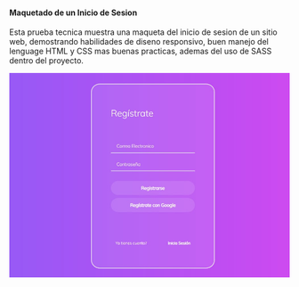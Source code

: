#### Maquetado de un Inicio de Sesion ####

Esta prueba tecnica muestra una maqueta del inicio de sesion de un sitio web, demostrando habilidades de diseno responsivo, buen manejo del lenguage HTML y CSS mas buenas practicas, ademas del uso de SASS dentro del proyecto.

![Image text](https://github.com/SquareMark/user-auth/blob/master/client/public/1b21a5e2-f8df-453e-b187-73e6d062baa5.jpg)
